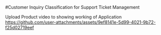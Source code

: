 #Customer Inquiry Classification for Support Ticket Management

Upload Product video to showing working of Application
https://github.com/user-attachments/assets/9ef8141e-5d99-4021-9b72-f25d02719eef
